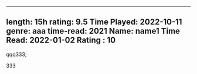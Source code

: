 
---
length: 15h
rating: 9.5
Time Played: 2022-10-11 
genre: aaa
time-read: 2021
Name: name1
Time Read: 2022-01-02
Rating : 10
---

qqq333;

333